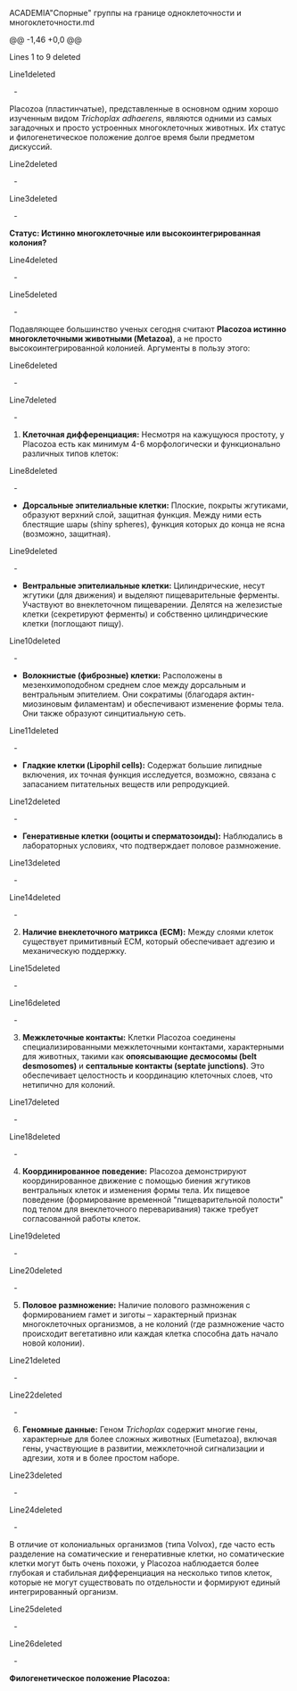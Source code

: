 ACADEMIA\"Спорные" группы на границе одноклеточности и многоклеточности.md

@@ -1,46 +0,0 @@

Lines 1 to 9 deleted

Line1deleted

  -  

Placozoa (пластинчатые), представленные в основном одним хорошо изученным видом *Trichoplax adhaerens*, являются одними из самых загадочных и просто устроенных многоклеточных животных. Их статус и филогенетическое положение долгое время были предметом дискуссий.

Line2deleted

  -  

  

Line3deleted

  -  

**Статус: Истинно многоклеточные или высокоинтегрированная колония?**

Line4deleted

  -  

  

Line5deleted

  -  

Подавляющее большинство ученых сегодня считают **Placozoa истинно многоклеточными животными (Metazoa)**, а не просто высокоинтегрированной колонией. Аргументы в пользу этого:

Line6deleted

  -  

  

Line7deleted

  -  

1. **Клеточная дифференциация:** Несмотря на кажущуюся простоту, у Placozoa есть как минимум 4-6 морфологически и функционально различных типов клеток:

Line8deleted

  -  

* **Дорсальные эпителиальные клетки:** Плоские, покрыты жгутиками, образуют верхний слой, защитная функция. Между ними есть блестящие шары (shiny spheres), функция которых до конца не ясна (возможно, защитная).

Line9deleted

  -  

* **Вентральные эпителиальные клетки:** Цилиндрические, несут жгутики (для движения) и выделяют пищеварительные ферменты. Участвуют во внеклеточном пищеварении. Делятся на железистые клетки (секретируют ферменты) и собственно цилиндрические клетки (поглощают пищу).

Line10deleted

  -  

* **Волокнистые (фиброзные) клетки:** Расположены в мезенхимоподобном среднем слое между дорсальным и вентральным эпителием. Они сократимы (благодаря актин-миозиновым филаментам) и обеспечивают изменение формы тела. Они также образуют синцитиальную сеть.

Line11deleted

  -  

* **Гладкие клетки (Lipophil cells):** Содержат большие липидные включения, их точная функция исследуется, возможно, связана с запасанием питательных веществ или репродукцией.

Line12deleted

  -  

* **Генеративные клетки (ооциты и сперматозоиды):** Наблюдались в лабораторных условиях, что подтверждает половое размножение.

Line13deleted

  -  

  

Line14deleted

  -  

2. **Наличие внеклеточного матрикса (ECM):** Между слоями клеток существует примитивный ECM, который обеспечивает адгезию и механическую поддержку.

Line15deleted

  -  

  

Line16deleted

  -  

3. **Межклеточные контакты:** Клетки Placozoa соединены специализированными межклеточными контактами, характерными для животных, такими как **опоясывающие десмосомы (belt desmosomes)** и **септальные контакты (septate junctions)**. Это обеспечивает целостность и координацию клеточных слоев, что нетипично для колоний.

Line17deleted

  -  

  

Line18deleted

  -  

4. **Координированное поведение:** Placozoa демонстрируют координированное движение с помощью биения жгутиков вентральных клеток и изменения формы тела. Их пищевое поведение (формирование временной "пищеварительной полости" под телом для внеклеточного переваривания) также требует согласованной работы клеток.

Line19deleted

  -  

  

Line20deleted

  -  

5. **Половое размножение:** Наличие полового размножения с формированием гамет и зиготы – характерный признак многоклеточных организмов, а не колоний (где размножение часто происходит вегетативно или каждая клетка способна дать начало новой колонии).

Line21deleted

  -  

  

Line22deleted

  -  

6. **Геномные данные:** Геном *Trichoplax* содержит многие гены, характерные для более сложных животных (Eumetazoa), включая гены, участвующие в развитии, межклеточной сигнализации и адгезии, хотя и в более простом наборе.

Line23deleted

  -  

  

Line24deleted

  -  

В отличие от колониальных организмов (типа Volvox), где часто есть разделение на соматические и генеративные клетки, но соматические клетки могут быть очень похожи, у Placozoa наблюдается более глубокая и стабильная дифференциация на несколько типов клеток, которые не могут существовать по отдельности и формируют единый интегрированный организм.

Line25deleted

  -  

  

Line26deleted

  -  

**Филогенетическое положение Placozoa:**